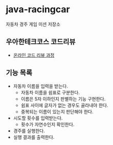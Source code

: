 # java-racingcar
자동차 경주 게임 미션 저장소

## 우아한테크코스 코드리뷰
* [온라인 코드 리뷰 과정](https://github.com/woowacourse/woowacourse-docs/blob/master/maincourse/README.md)

## 기능 목록
* 자동차 이름을 입력을 받는다.
   * 자동차 이름을 쉼표로 구분한다.
   * 이름은 5자 이하인지 판별하는 기능 구현한다.
   * 쉼표 사이에 글자가 없는 경우도 골라내야 한다.
   * 중복되는 이름이 있는지 판단해야 한다.
* 시도할 횟수를 입력받는다.
   * 횟수가 자연수인지 확인한다.
* 경주를 실행한다.
* 실행 결과를 출력한다.